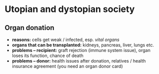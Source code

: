# Utopian and dystopian society

## Organ donation

- **reasons:** cells get weak / infected, esp. *vital organs*
- **organs that can be transplanted:** kidneys, pancreas, liver, lungs etc.
- **problems – recipient:** graft rejection (immune system issue), organ loses its function, chance of death
- **problems – donor:** health issues after donation, relatives / health insurance agreement (you need an organ donor card)
<!--stackedit_data:
eyJoaXN0b3J5IjpbLTY4OTc3MzgzMl19
-->